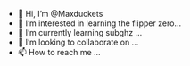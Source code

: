 - 👋 Hi, I’m @Maxduckets
- 👀 I’m interested in learning the flipper zero...
- 🌱 I’m currently learning subghz ...
- 💞️ I’m looking to collaborate on ...
- 📫 How to reach me ...

<!---
Maxduckets/Maxduckets is a ✨ special ✨ repository because its `README.md` (this file) appears on your GitHub profile.
You can click the Preview link to take a look at your changes.
--->
